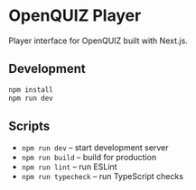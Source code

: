# OpenQUIZ Player

Player interface for OpenQUIZ built with Next.js.

## Development

```bash
npm install
npm run dev
```

## Scripts

- `npm run dev` – start development server
- `npm run build` – build for production
- `npm run lint` – run ESLint
- `npm run typecheck` – run TypeScript checks

